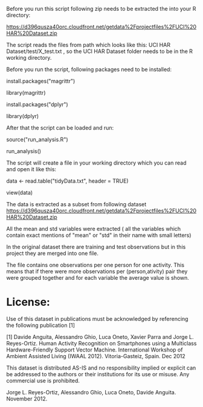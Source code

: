 Before you run this script following zip  needs to  be extracted the into your R directory:

https://d396qusza40orc.cloudfront.net/getdata%2Fprojectfiles%2FUCI%20HAR%20Dataset.zip

The script reads the files from path which looks like this: UCI HAR Dataset/test/X_test.txt , so the UCI HAR Dataset folder needs to be in the R working directory.

Before you run the script, following packages need to be installed:

install.packages("magrittr")

library(magrittr)

install.packages("dplyr")

library(dplyr)

After that the script can be loaded and run:

source("run_analysis.R")

run_analysis()

The script will create a file in your working directory which you can read and open it like this:

data <- read.table("tidyData.txt", header = TRUE)

view(data)

The data is extracted as a subset from following dataset 
https://d396qusza40orc.cloudfront.net/getdata%2Fprojectfiles%2FUCI%20HAR%20Dataset.zip

All the mean and std variables were extracted ( all the variables which contain exact mentions of "mean" or "std" in their name with small letters)

In the original dataset there are training and test observations but in this project they are merged into one file. 

The file contains one observations per one person for one activity. 
This means that if there were more observations per (person,ativity) pair they were grouped together and for each variable the average value is shown.

License:
========
Use of this dataset in publications must be acknowledged by referencing the following publication [1] 

[1] Davide Anguita, Alessandro Ghio, Luca Oneto, Xavier Parra and Jorge L. Reyes-Ortiz. Human Activity Recognition on Smartphones using a Multiclass Hardware-Friendly Support Vector Machine. International Workshop of Ambient Assisted Living (IWAAL 2012). Vitoria-Gasteiz, Spain. Dec 2012

This dataset is distributed AS-IS and no responsibility implied or explicit can be addressed to the authors or their institutions for its use or misuse. Any commercial use is prohibited.

Jorge L. Reyes-Ortiz, Alessandro Ghio, Luca Oneto, Davide Anguita. November 2012.
